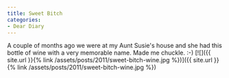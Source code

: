```yaml
---
title: Sweet Bitch
categories:
- Dear Diary
---
```


A couple of months ago we were at my Aunt Susie's house and she had this bottle of wine with a very memorable name. Made me chuckle. :-)
[![]({{ site.url }}{% link /assets/posts/2011/sweet-bitch-wine.jpg %})]({{ site.url }}{% link /assets/posts/2011/sweet-bitch-wine.jpg %})
